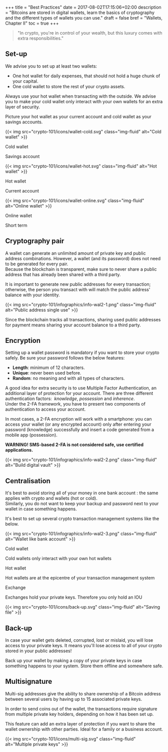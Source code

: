 +++
title = "Best Practices"
date = 2017-08-02T17:15:06+02:00
description = "Bitcoins are stored in digital wallets, learn the basics of cryptography and the different types of wallets you can use."
draft = false
bref = "Wallets, Chapter II"
toc = true
+++

<blockquote>
<p>"In crypto, you're in control of your wealth, but this luxury comes with extra responsibilities."</p>
</blockquote>

## Set-up

We advise you to set up at least two wallets:

* One hot wallet for daily expenses, that should not hold a huge chunk of your capital.
* One cold wallet to store the rest of your crypto assets.

Always use your hot wallet when transacting with the outside. We advise you to make your cold wallet only interact with your own wallets for an extra layer of security.

Picture your hot wallet as your current account and cold wallet as your savings accounts.

<div class="container my-4">
  <div class="row text-center">
    <div class="col">
      {{< img src="crypto-101/icons/wallet-cold.svg" class="img-fluid" alt="Cold wallet" >}}
      <p class="font-weight-bold mt-2">Cold wallet</p>
      <p class="small text">Savings account</p>
    </div>
    <div class="col">
      {{< img src="crypto-101/icons/wallet-hot.svg" class="img-fluid" alt="Hot wallet" >}}
      <p class="font-weight-bold mt-2">Hot wallet</p>
      <p class="small text">Current account</p>
    </div>
    <div class="col">
      {{< img src="crypto-101/icons/wallet-online.svg" class="img-fluid" alt="Online wallet" >}}
      <p class="font-weight-bold mt-2">Online wallet</p>
      <p class="small text">Short term</p>
    </div>
  </div>
</div>

## Cryptography pair

A wallet can generate an unlimited amount of private key and public address combinations. However, a wallet (and its password) does not need to be generated for every pair.  
Because the blockchain is transparent, make sure to never share a public address that has already been shared with a third party.

It is important to generate new public addresses for every transaction; otherwise, the person you transact with will match the public address' balance with your identity.

{{< img src="crypto-101/infographics/info-wal2-1.png" class="img-fluid" alt="Public address single use" >}}

Since the blockchain tracks all transactions, sharing used public addresses for payment means sharing your account balance to a third party.

## Encryption

Setting up a wallet password is mandatory if you want to store your crypto safely. Be sure your password follows the below features:

* **Length**: minimum of 12 characters.
* **Unique**: never been used before.
* **Random**: no meaning and with all types of characters.

A good idea for extra security is to use Multiple Factor Authentication, an additional layer of protection for your account. There are three different authentication factors:  _knowledge_, _possession_ and _inherence_.  
Under the 2-FA framework, you have to present two components of authentication to access your account.  

In most cases, a 2-FA encryption will work with a smartphone: you can access your wallet (or any encrypted account) only after entering your password (knowledge) successfully and insert a code generated from a mobile app (possession).

**WARNING! SMS-based 2-FA is not considered safe, use certified applications.**

{{< img src="crypto-101/infographics/info-wal2-2.png" class="img-fluid" alt="Build digital vault" >}}

## Centralisation

It's best to avoid storing all of your money in one bank account : the same applies with crypto and wallets (hot or cold).  
Similarly, you do not want to keep your backup and password next to your wallet in case something happens.

It's best to set up several crypto transaction management systems like the below.

{{< img src="crypto-101/infographics/info-wal2-3.png" class="img-fluid" alt="Wallet like bank account" >}}

<div class="container my-4">
  <div class="row text-center">
    <div class="col">
      <p class="font-weight-bold mt-2">Cold wallet</p>
      <p class="small">Cold wallets only interact with your own hot wallets</p>
    </div>
    <div class="col">
      <p class="font-weight-bold mt-2">Hot wallet</p>
      <p class="small">Hot wallets are at the epicentre of your transaction management system</p>
    </div>
    <div class="col">
      <p class="font-weight-bold mt-2">Exchange</p>
      <p class="small">Exchanges hold your private keys. Therefore you only hold an IOU</p>
    </div>
  </div>
</div>

<div class="container my-4">
  <div class="row align-items-center">
    <div class="col col-sm-6 col-md-4 text-center">
      {{< img src="crypto-101/icons/back-up.svg" class="img-fluid" alt="Saving file" >}}
    </div>
    <div class="col col-sm-6 col-md-8 text-left">
      <h2>Back-up</h2>
      <p>In case your wallet gets deleted, corrupted, lost or mislaid, you will lose access to your private keys. It means you'll lose access to all of your crypto stored in your public addresses! </p>
      <p>Back up your wallet by making a copy of your private keys in case something happens to your system. Store them offline and somewhere safe.</p>
    </div>
  </div>
</div>

<div class="container my-4">
  <div class="row align-items-center">
    <div class="col col-sm-6 col-md-8 text-left">
    <h2>Multisignature</h2>
     <p>Multi-sig addresses give the ability to share ownership of a Bitcoin address between several users by having up to 15 associated private keys.</p>
     <p>In order to send coins out of the wallet, the transactions require signature from multiple private key holders, depending on how it has been set up.</p>
     <p>This feature can add an extra layer of protection if you want to share the wallet ownership with other parties. Ideal for a family or a business account.</p>
    </div>
    <div class="col col-sm-6 col-md-4 text-center">
      {{< img src="crypto-101/icons/multi-sig.svg" class="img-fluid" alt="Multiple private keys" >}}
    </div>
  </div>
</div>
